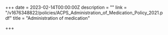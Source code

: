 +++
date = 2023-02-14T00:00:00Z
description = ""
link = "/v1676348822/policies/ACPS_Administration_of_Medication_Policy_2021.pdf"
title = "Administration of medication"

+++

